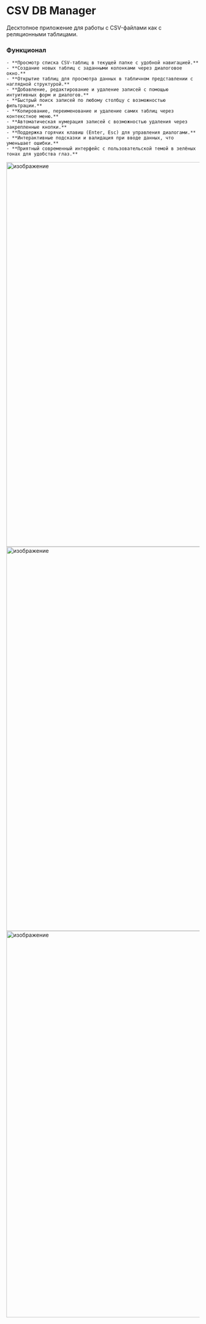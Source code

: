 # CSV DB Manager

Десктопное приложение для работы с CSV-файлами как с реляционными таблицами.

### Функционал
    - **Просмотр списка CSV-таблиц в текущей папке с удобной навигацией.**
    - **Создание новых таблиц с заданными колонками через диалоговое окно.**
    - **Открытие таблиц для просмотра данных в табличном представлении с наглядной структурой.**
    - **Добавление, редактирование и удаление записей с помощью интуитивных форм и диалогов.**
    - **Быстрый поиск записей по любому столбцу с возможностью фильтрации.**
    - **Копирование, переименование и удаление самих таблиц через контекстное меню.**
    - **Автоматическая нумерация записей с возможностью удаления через закрепленные кнопки.**
    - **Поддержка горячих клавиш (Enter, Esc) для управления диалогами.**
    - **Интерактивные подсказки и валидация при вводе данных, что уменьшает ошибки.**
    - **Приятный современный интерфейс с пользовательской темой в зелёных тонах для удобства глаз.**
<img width="1919" height="1003" alt="изображение" src="https://github.com/user-attachments/assets/33b2f29f-8491-4270-9991-2ceadff66a9d" />
<img width="1919" height="1002" alt="изображение" src="https://github.com/user-attachments/assets/04cd4805-a9f2-4d69-913a-660b74ded4e6" />
<img width="1919" height="1008" alt="изображение" src="https://github.com/user-attachments/assets/6c0ff7c6-9134-42ae-a29e-8544c9937273" />

